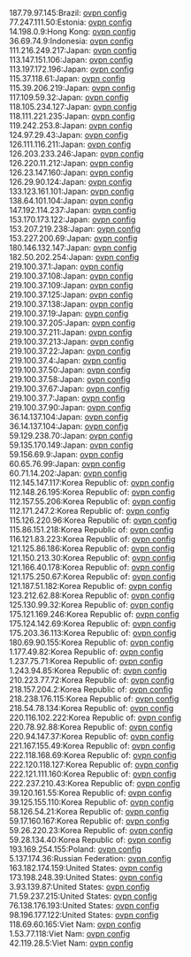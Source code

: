 187.79.97.145:Brazil: [ovpn config](vpn/187_79_97_145.ovpn)  
77.247.111.50:Estonia: [ovpn config](vpn/77_247_111_50.ovpn)  
14.198.0.9:Hong Kong: [ovpn config](vpn/14_198_0_9.ovpn)  
36.69.74.9:Indonesia: [ovpn config](vpn/36_69_74_9.ovpn)  
111.216.249.217:Japan: [ovpn config](vpn/111_216_249_217.ovpn)  
113.147.151.106:Japan: [ovpn config](vpn/113_147_151_106.ovpn)  
113.197.172.196:Japan: [ovpn config](vpn/113_197_172_196.ovpn)  
115.37.118.61:Japan: [ovpn config](vpn/115_37_118_61.ovpn)  
115.39.206.219:Japan: [ovpn config](vpn/115_39_206_219.ovpn)  
117.109.59.32:Japan: [ovpn config](vpn/117_109_59_32.ovpn)  
118.105.234.127:Japan: [ovpn config](vpn/118_105_234_127.ovpn)  
118.111.221.235:Japan: [ovpn config](vpn/118_111_221_235.ovpn)  
119.242.253.8:Japan: [ovpn config](vpn/119_242_253_8.ovpn)  
124.97.29.43:Japan: [ovpn config](vpn/124_97_29_43.ovpn)  
126.111.116.211:Japan: [ovpn config](vpn/126_111_116_211.ovpn)  
126.203.233.246:Japan: [ovpn config](vpn/126_203_233_246.ovpn)  
126.220.11.212:Japan: [ovpn config](vpn/126_220_11_212.ovpn)  
126.23.147.160:Japan: [ovpn config](vpn/126_23_147_160.ovpn)  
126.29.90.124:Japan: [ovpn config](vpn/126_29_90_124.ovpn)  
133.123.161.101:Japan: [ovpn config](vpn/133_123_161_101.ovpn)  
138.64.101.104:Japan: [ovpn config](vpn/138_64_101_104.ovpn)  
147.192.114.237:Japan: [ovpn config](vpn/147_192_114_237.ovpn)  
153.170.173.122:Japan: [ovpn config](vpn/153_170_173_122.ovpn)  
153.207.219.238:Japan: [ovpn config](vpn/153_207_219_238.ovpn)  
153.227.200.69:Japan: [ovpn config](vpn/153_227_200_69.ovpn)  
180.146.132.147:Japan: [ovpn config](vpn/180_146_132_147.ovpn)  
182.50.202.254:Japan: [ovpn config](vpn/182_50_202_254.ovpn)  
219.100.37.1:Japan: [ovpn config](vpn/219_100_37_1.ovpn)  
219.100.37.108:Japan: [ovpn config](vpn/219_100_37_108.ovpn)  
219.100.37.109:Japan: [ovpn config](vpn/219_100_37_109.ovpn)  
219.100.37.125:Japan: [ovpn config](vpn/219_100_37_125.ovpn)  
219.100.37.138:Japan: [ovpn config](vpn/219_100_37_138.ovpn)  
219.100.37.19:Japan: [ovpn config](vpn/219_100_37_19.ovpn)  
219.100.37.205:Japan: [ovpn config](vpn/219_100_37_205.ovpn)  
219.100.37.211:Japan: [ovpn config](vpn/219_100_37_211.ovpn)  
219.100.37.213:Japan: [ovpn config](vpn/219_100_37_213.ovpn)  
219.100.37.22:Japan: [ovpn config](vpn/219_100_37_22.ovpn)  
219.100.37.4:Japan: [ovpn config](vpn/219_100_37_4.ovpn)  
219.100.37.50:Japan: [ovpn config](vpn/219_100_37_50.ovpn)  
219.100.37.58:Japan: [ovpn config](vpn/219_100_37_58.ovpn)  
219.100.37.67:Japan: [ovpn config](vpn/219_100_37_67.ovpn)  
219.100.37.7:Japan: [ovpn config](vpn/219_100_37_7.ovpn)  
219.100.37.90:Japan: [ovpn config](vpn/219_100_37_90.ovpn)  
36.14.137.104:Japan: [ovpn config](vpn/36_14_137_104.ovpn)  
36.14.137.104:Japan: [ovpn config](vpn/36_14_137_104.ovpn)  
59.129.238.70:Japan: [ovpn config](vpn/59_129_238_70.ovpn)  
59.135.170.149:Japan: [ovpn config](vpn/59_135_170_149.ovpn)  
59.156.69.9:Japan: [ovpn config](vpn/59_156_69_9.ovpn)  
60.65.76.99:Japan: [ovpn config](vpn/60_65_76_99.ovpn)  
60.71.14.202:Japan: [ovpn config](vpn/60_71_14_202.ovpn)  
112.145.147.117:Korea Republic of: [ovpn config](vpn/112_145_147_117.ovpn)  
112.148.26.195:Korea Republic of: [ovpn config](vpn/112_148_26_195.ovpn)  
112.157.55.206:Korea Republic of: [ovpn config](vpn/112_157_55_206.ovpn)  
112.171.247.2:Korea Republic of: [ovpn config](vpn/112_171_247_2.ovpn)  
115.126.220.96:Korea Republic of: [ovpn config](vpn/115_126_220_96.ovpn)  
115.86.151.218:Korea Republic of: [ovpn config](vpn/115_86_151_218.ovpn)  
116.121.83.223:Korea Republic of: [ovpn config](vpn/116_121_83_223.ovpn)  
121.125.86.186:Korea Republic of: [ovpn config](vpn/121_125_86_186.ovpn)  
121.150.213.30:Korea Republic of: [ovpn config](vpn/121_150_213_30.ovpn)  
121.166.40.178:Korea Republic of: [ovpn config](vpn/121_166_40_178.ovpn)  
121.175.250.67:Korea Republic of: [ovpn config](vpn/121_175_250_67.ovpn)  
121.187.51.182:Korea Republic of: [ovpn config](vpn/121_187_51_182.ovpn)  
123.212.62.88:Korea Republic of: [ovpn config](vpn/123_212_62_88.ovpn)  
125.130.99.32:Korea Republic of: [ovpn config](vpn/125_130_99_32.ovpn)  
175.121.169.246:Korea Republic of: [ovpn config](vpn/175_121_169_246.ovpn)  
175.124.142.69:Korea Republic of: [ovpn config](vpn/175_124_142_69.ovpn)  
175.203.36.113:Korea Republic of: [ovpn config](vpn/175_203_36_113.ovpn)  
180.69.90.155:Korea Republic of: [ovpn config](vpn/180_69_90_155.ovpn)  
1.177.49.82:Korea Republic of: [ovpn config](vpn/1_177_49_82.ovpn)  
1.237.75.71:Korea Republic of: [ovpn config](vpn/1_237_75_71.ovpn)  
1.243.94.85:Korea Republic of: [ovpn config](vpn/1_243_94_85.ovpn)  
210.223.77.72:Korea Republic of: [ovpn config](vpn/210_223_77_72.ovpn)  
218.157.204.2:Korea Republic of: [ovpn config](vpn/218_157_204_2.ovpn)  
218.238.176.115:Korea Republic of: [ovpn config](vpn/218_238_176_115.ovpn)  
218.54.78.134:Korea Republic of: [ovpn config](vpn/218_54_78_134.ovpn)  
220.116.102.222:Korea Republic of: [ovpn config](vpn/220_116_102_222.ovpn)  
220.78.92.88:Korea Republic of: [ovpn config](vpn/220_78_92_88.ovpn)  
220.94.147.37:Korea Republic of: [ovpn config](vpn/220_94_147_37.ovpn)  
221.167.155.49:Korea Republic of: [ovpn config](vpn/221_167_155_49.ovpn)  
222.118.168.69:Korea Republic of: [ovpn config](vpn/222_118_168_69.ovpn)  
222.120.118.127:Korea Republic of: [ovpn config](vpn/222_120_118_127.ovpn)  
222.121.111.160:Korea Republic of: [ovpn config](vpn/222_121_111_160.ovpn)  
222.237.210.43:Korea Republic of: [ovpn config](vpn/222_237_210_43.ovpn)  
39.120.161.55:Korea Republic of: [ovpn config](vpn/39_120_161_55.ovpn)  
39.125.155.110:Korea Republic of: [ovpn config](vpn/39_125_155_110.ovpn)  
58.126.54.21:Korea Republic of: [ovpn config](vpn/58_126_54_21.ovpn)  
59.17.160.167:Korea Republic of: [ovpn config](vpn/59_17_160_167.ovpn)  
59.26.220.23:Korea Republic of: [ovpn config](vpn/59_26_220_23.ovpn)  
59.28.134.40:Korea Republic of: [ovpn config](vpn/59_28_134_40.ovpn)  
193.169.254.155:Poland: [ovpn config](vpn/193_169_254_155.ovpn)  
5.137.174.36:Russian Federation: [ovpn config](vpn/5_137_174_36.ovpn)  
163.182.174.159:United States: [ovpn config](vpn/163_182_174_159.ovpn)  
173.198.248.39:United States: [ovpn config](vpn/173_198_248_39.ovpn)  
3.93.139.87:United States: [ovpn config](vpn/3_93_139_87.ovpn)  
71.59.237.215:United States: [ovpn config](vpn/71_59_237_215.ovpn)  
76.138.176.193:United States: [ovpn config](vpn/76_138_176_193.ovpn)  
98.196.177.122:United States: [ovpn config](vpn/98_196_177_122.ovpn)  
118.69.60.165:Viet Nam: [ovpn config](vpn/118_69_60_165.ovpn)  
1.53.77.118:Viet Nam: [ovpn config](vpn/1_53_77_118.ovpn)  
42.119.28.5:Viet Nam: [ovpn config](vpn/42_119_28_5.ovpn)  
